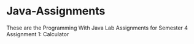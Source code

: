 # Java-Assignments
These are the Programming With Java Lab Assignments for Semester 4
Assignment 1: Calculator
